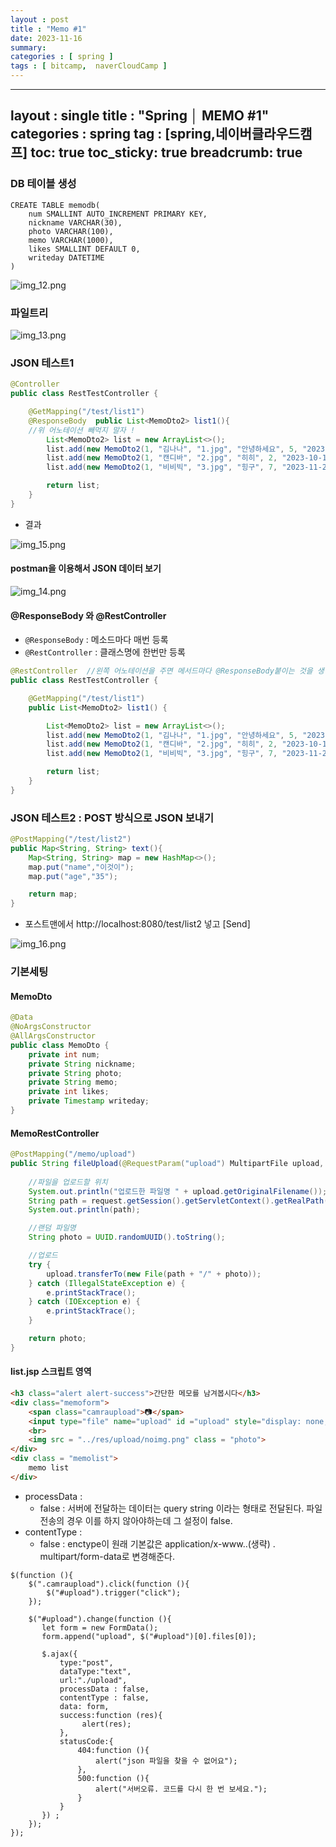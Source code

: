 ```yaml
---
layout : post
title : "Memo #1"
date: 2023-11-16
summary: 
categories : [ spring ]
tags : [ bitcamp,  naverCloudCamp ]
---
```



---
layout : single
title : "Spring │ MEMO #1"
categories : spring
tag : [spring,네이버클라우드캠프]
toc: true
toc_sticky: true
breadcrumb: true
---


### DB 테이블 생성

```mysql
CREATE TABLE memodb(
    num SMALLINT AUTO_INCREMENT PRIMARY KEY,
    nickname VARCHAR(30),
    photo VARCHAR(100),
    memo VARCHAR(1000),
    likes SMALLINT DEFAULT 0,
    writeday DATETIME
)
```

![img_12.png](/devl/spring/img/009/img_12.png)

### 파일트리

![img_13.png](/devl/spring/img/009/img_13.png)




### JSON 테스트1

```java
@Controller
public class RestTestController {

    @GetMapping("/test/list1")
    @ResponseBody  public List<MemoDto2> list1(){
    //위 어노테이션 빼먹지 말자 !
        List<MemoDto2> list = new ArrayList<>();
        list.add(new MemoDto2(1, "김나나", "1.jpg", "안녕하세요", 5, "2023-10-10"));
        list.add(new MemoDto2(1, "캔디바", "2.jpg", "히히", 2, "2023-10-13"));
        list.add(new MemoDto2(1, "비비빅", "3.jpg", "힝구", 7, "2023-11-22"));

        return list;
    }
}
```

* 결과

![img_15.png](/devl/spring/img/009/img_15.png)



#### postman을 이용해서 JSON 데이터 보기

![img_14.png](/devl/spring/img/009/img_14.png)


#### @ResponseBody 와 @RestController

* `@ResponseBody` : 메소드마다 매번 등록
* `@RestController`  : 클래스명에 한번만 등록

```java
@RestController  //왼쪽 어노테이션을 주면 메서드마다 @ResponseBody붙이는 것을 생략할 수 있다.
public class RestTestController {

    @GetMapping("/test/list1")
    public List<MemoDto2> list1() {

        List<MemoDto2> list = new ArrayList<>();
        list.add(new MemoDto2(1, "김나나", "1.jpg", "안녕하세요", 5, "2023-10-10"));
        list.add(new MemoDto2(1, "캔디바", "2.jpg", "히히", 2, "2023-10-13"));
        list.add(new MemoDto2(1, "비비빅", "3.jpg", "힝구", 7, "2023-11-22"));

        return list;
    }
}
```

### JSON 테스트2 : POST 방식으로 JSON 보내기

```java
@PostMapping("/test/list2")
public Map<String, String> text(){
    Map<String, String> map = new HashMap<>();
    map.put("name","이것이");
    map.put("age","35");

    return map;
}
```

* 포스트맨에서 http://localhost:8080/test/list2 넣고 [Send]

![img_16.png](/devl/spring/img/009/img_16.png)


### 기본세팅

#### MemoDto

```java
@Data
@NoArgsConstructor
@AllArgsConstructor
public class MemoDto {
    private int num;
    private String nickname;
    private String photo;
    private String memo;
    private int likes;
    private Timestamp writeday;
}
```

#### MemoRestController

```java
@PostMapping("/memo/upload")
public String fileUpload(@RequestParam("upload") MultipartFile upload, HttpServletRequest request){
    
    //파일을 업로드할 위치
    System.out.println("업로드한 파일명 " + upload.getOriginalFilename());
    String path = request.getSession().getServletContext().getRealPath("/resources/upload");
    System.out.println(path);

    //랜덤 파일명
    String photo = UUID.randomUUID().toString();

    //업로드
    try {
        upload.transferTo(new File(path + "/" + photo));
    } catch (IllegalStateException e) {
        e.printStackTrace();
    } catch (IOException e) {
        e.printStackTrace();
    }

    return photo;
}
```

#### list.jsp 스크립트 영역

```html
<h3 class="alert alert-success">간단한 메모를 남겨봅시다</h3>
<div class="memoform">
    <span class="camraupload">📷</span>
    <input type="file" name="upload" id ="upload" style="display: none;">
    <br>
    <img src = "../res/upload/noimg.png" class = "photo">
</div>
<div class = "memolist">
    memo list
</div>
```

     
* processData : 
  * false : 서버에 전달하는 데이터는 query string 이라는 형태로 전달된다. 파일전송의 경우 이를 하지 않아야하는데 그 설정이 false.
* contentType : 
  * false : enctype이 원래 기본값은 application/x-www..(생략) . multipart/form-data로 변경해준다.
   

```jquery-css
$(function (){
    $(".camraupload").click(function (){
        $("#upload").trigger("click");
    });

    $("#upload").change(function (){
       let form = new FormData();
       form.append("upload", $("#upload")[0].files[0]);

       $.ajax({
           type:"post",
           dataType:"text",
           url:"./upload",
           processData : false,
           contentType : false,
           data: form,
           success:function (res){
                alert(res);
           },
           statusCode:{
               404:function (){
                   alert("json 파일을 찾을 수 없어요");
               },
               500:function (){
                   alert("서버오류. 코드를 다시 한 번 보세요.");
               }
           }
       }) ;
    });
});
```

